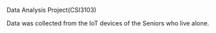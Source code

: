 Data Analysis Project(CSI3103)

Data was collected from the IoT devices of the Seniors who live alone.
